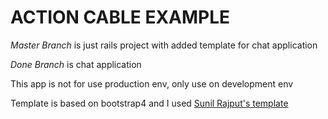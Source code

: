 # ACTION CABLE EXAMPLE

*Master Branch* is just rails project with added template for chat application

*Done Branch* is chat application

This app is not for use production env, only use on development env

Template is based on bootstrap4 and I used [Sunil Rajput's template](https://bootsnipp.com/snippets/1ea0N)
